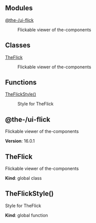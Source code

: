 <!--- Code generated by @the-/script-doc. DO NOT EDIT. -->

## Modules

<dl>
<dt><a href="#module_@the-/ui-flick">@the-/ui-flick</a></dt>
<dd><p>Flickable viewer of the-components</p>
</dd>
</dl>

## Classes

<dl>
<dt><a href="#TheFlick">TheFlick</a></dt>
<dd><p>Flickable viewer of the-components</p>
</dd>
</dl>

## Functions

<dl>
<dt><a href="#TheFlickStyle">TheFlickStyle()</a></dt>
<dd><p>Style for TheFlick</p>
</dd>
</dl>

<a name="module_@the-/ui-flick"></a>

## @the-/ui-flick
Flickable viewer of the-components

**Version**: 16.0.1  
<a name="TheFlick"></a>

## TheFlick
Flickable viewer of the-components

**Kind**: global class  
<a name="TheFlickStyle"></a>

## TheFlickStyle()
Style for TheFlick

**Kind**: global function  
